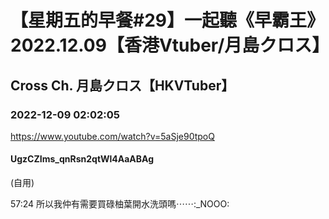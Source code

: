 # 【星期五的早餐#29】一起聽《早霸王》2022.12.09【香港Vtuber/月島クロス】

## Cross Ch. 月島クロス【HKVTuber】

### 2022-12-09 02:02:05

https://www.youtube.com/watch?v=5aSje90tpoQ

#### UgzCZIms_qnRsn2qtWl4AaABAg

(自用)



57:24 所以我仲有需要買碌柚葉開水洗頭嗎⋯⋯:_NOOO:

